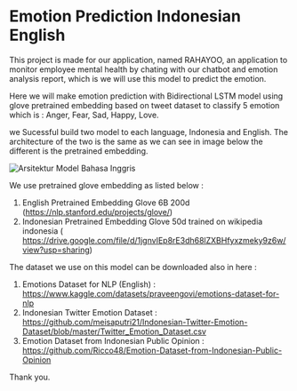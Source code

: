# Emotion Prediction Indonesian English
This project is made for our application, named RAHAYOO, an application to monitor employee mental health by chating with our chatbot and emotion analysis report, which is we will use this model to predict the emotion.

Here we will make emotion prediction with Bidirectional LSTM model using glove pretrained embedding based on tweet dataset to classify 5 emotion which is : Anger, Fear, Sad, Happy, Love.

we Sucessful build two model to each language, Indonesia and English. The architecture of the two is the same as we can see in image below the different is the pretrained embedding.

![Arsitektur Model Bahasa Inggris](https://github.com/rahayoo-bangkit-capstone-2023/emotion-prediction/assets/73153475/07ed4f81-67d3-4b49-b574-b4e789e7ac7c)

We use pretrained glove embedding as listed below : 
1. English Pretrained Embedding Glove 6B 200d (https://nlp.stanford.edu/projects/glove/)
2. Indonesian Pretrained Embedding Glove 50d trained on wikipedia indonesia ( https://drive.google.com/file/d/1jgnvIEp8rE3dh68lZXBHfyxzmeky9z6w/view?usp=sharing)

The dataset we use on this model can be downloaded also in here : 
1. Emotions Dataset for NLP (English) : https://www.kaggle.com/datasets/praveengovi/emotions-dataset-for-nlp
2. Indonesian Twitter Emotion Dataset : https://github.com/meisaputri21/Indonesian-Twitter-Emotion-Dataset/blob/master/Twitter_Emotion_Dataset.csv
3. Emotion Dataset from Indonesian Public Opinion : https://github.com/Ricco48/Emotion-Dataset-from-Indonesian-Public-Opinion 


Thank you.

